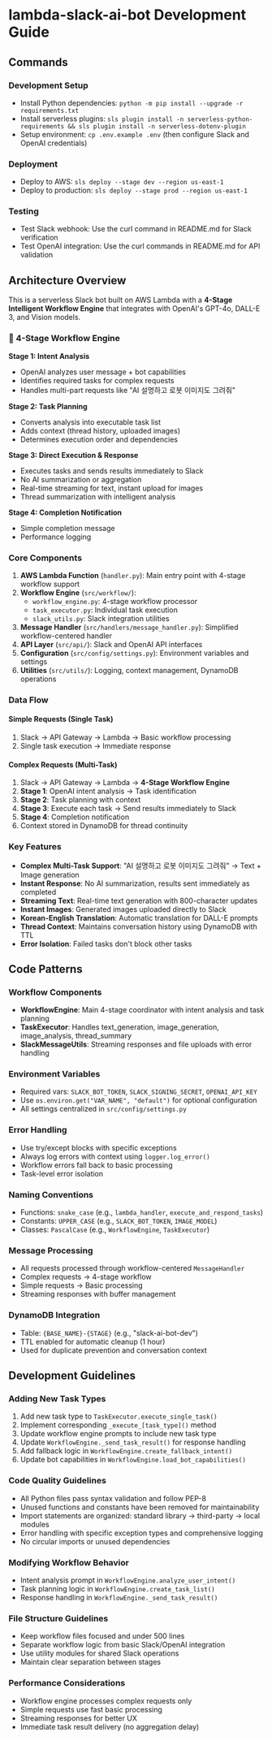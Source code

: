 # lambda-slack-ai-bot Development Guide

## Commands

### Development Setup
- Install Python dependencies: `python -m pip install --upgrade -r requirements.txt`
- Install serverless plugins: `sls plugin install -n serverless-python-requirements && sls plugin install -n serverless-dotenv-plugin`
- Setup environment: `cp .env.example .env` (then configure Slack and OpenAI credentials)

### Deployment
- Deploy to AWS: `sls deploy --stage dev --region us-east-1`
- Deploy to production: `sls deploy --stage prod --region us-east-1`

### Testing
- Test Slack webhook: Use the curl command in README.md for Slack verification
- Test OpenAI integration: Use the curl commands in README.md for API validation

## Architecture Overview

This is a serverless Slack bot built on AWS Lambda with a **4-Stage Intelligent Workflow Engine** that integrates with OpenAI's GPT-4o, DALL-E 3, and Vision models.

### 🔄 4-Stage Workflow Engine

**Stage 1: Intent Analysis**
- OpenAI analyzes user message + bot capabilities
- Identifies required tasks for complex requests
- Handles multi-part requests like "AI 설명하고 로봇 이미지도 그려줘"

**Stage 2: Task Planning**
- Converts analysis into executable task list
- Adds context (thread history, uploaded images)
- Determines execution order and dependencies

**Stage 3: Direct Execution & Response**
- Executes tasks and sends results immediately to Slack
- No AI summarization or aggregation
- Real-time streaming for text, instant upload for images
- Thread summarization with intelligent analysis

**Stage 4: Completion Notification**
- Simple completion message
- Performance logging

### Core Components

1. **AWS Lambda Function** (`handler.py`): Main entry point with 4-stage workflow support
2. **Workflow Engine** (`src/workflow/`):
   - `workflow_engine.py`: 4-stage workflow processor
   - `task_executor.py`: Individual task execution
   - `slack_utils.py`: Slack integration utilities
3. **Message Handler** (`src/handlers/message_handler.py`): Simplified workflow-centered handler
4. **API Layer** (`src/api/`): Slack and OpenAI API interfaces
5. **Configuration** (`src/config/settings.py`): Environment variables and settings
6. **Utilities** (`src/utils/`): Logging, context management, DynamoDB operations

### Data Flow

#### Simple Requests (Single Task)
1. Slack → API Gateway → Lambda → Basic workflow processing
2. Single task execution → Immediate response

#### Complex Requests (Multi-Task)
1. Slack → API Gateway → Lambda → **4-Stage Workflow Engine**
2. **Stage 1**: OpenAI intent analysis → Task identification
3. **Stage 2**: Task planning with context
4. **Stage 3**: Execute each task → Send results immediately to Slack
5. **Stage 4**: Completion notification
6. Context stored in DynamoDB for thread continuity

### Key Features

- **Complex Multi-Task Support**: "AI 설명하고 로봇 이미지도 그려줘" → Text + Image generation
- **Instant Response**: No AI summarization, results sent immediately as completed
- **Streaming Text**: Real-time text generation with 800-character updates
- **Instant Images**: Generated images uploaded directly to Slack
- **Korean-English Translation**: Automatic translation for DALL-E prompts
- **Thread Context**: Maintains conversation history using DynamoDB with TTL
- **Error Isolation**: Failed tasks don't block other tasks

## Code Patterns

### Workflow Components
- **WorkflowEngine**: Main 4-stage coordinator with intent analysis and task planning
- **TaskExecutor**: Handles text_generation, image_generation, image_analysis, thread_summary
- **SlackMessageUtils**: Streaming responses and file uploads with error handling

### Environment Variables
- Required vars: `SLACK_BOT_TOKEN`, `SLACK_SIGNING_SECRET`, `OPENAI_API_KEY`
- Use `os.environ.get("VAR_NAME", "default")` for optional configuration
- All settings centralized in `src/config/settings.py`

### Error Handling
- Use try/except blocks with specific exceptions
- Always log errors with context using `logger.log_error()`
- Workflow errors fall back to basic processing
- Task-level error isolation

### Naming Conventions
- Functions: `snake_case` (e.g., `lambda_handler`, `execute_and_respond_tasks`)
- Constants: `UPPER_CASE` (e.g., `SLACK_BOT_TOKEN`, `IMAGE_MODEL`)
- Classes: `PascalCase` (e.g., `WorkflowEngine`, `TaskExecutor`)

### Message Processing
- All requests processed through workflow-centered `MessageHandler`
- Complex requests → 4-stage workflow
- Simple requests → Basic processing
- Streaming responses with buffer management

### DynamoDB Integration
- Table: `{BASE_NAME}-{STAGE}` (e.g., "slack-ai-bot-dev")
- TTL enabled for automatic cleanup (1 hour)
- Used for duplicate prevention and conversation context

## Development Guidelines

### Adding New Task Types
1. Add new task type to `TaskExecutor.execute_single_task()`
2. Implement corresponding `_execute_[task_type]()` method
3. Update workflow engine prompts to include new task type
4. Update `WorkflowEngine._send_task_result()` for response handling
5. Add fallback logic in `WorkflowEngine.create_fallback_intent()`
6. Update bot capabilities in `WorkflowEngine.load_bot_capabilities()`

### Code Quality Guidelines
- All Python files pass syntax validation and follow PEP-8
- Unused functions and constants have been removed for maintainability
- Import statements are organized: standard library → third-party → local modules
- Error handling with specific exception types and comprehensive logging
- No circular imports or unused dependencies

### Modifying Workflow Behavior
- Intent analysis prompt in `WorkflowEngine.analyze_user_intent()`
- Task planning logic in `WorkflowEngine.create_task_list()`
- Response handling in `WorkflowEngine._send_task_result()`

### File Structure Guidelines
- Keep workflow files focused and under 500 lines
- Separate workflow logic from basic Slack/OpenAI integration
- Use utility modules for shared Slack operations
- Maintain clear separation between stages

### Performance Considerations
- Workflow engine processes complex requests only
- Simple requests use fast basic processing
- Streaming responses for better UX
- Immediate task result delivery (no aggregation delay)